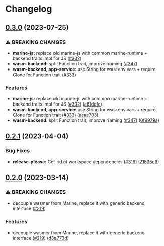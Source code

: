 # Changelog

## [0.3.0](https://github.com/fluencelabs/marine/compare/marine-wasm-backend-traits-v0.2.1...marine-wasm-backend-traits-v0.3.0) (2023-07-25)


### ⚠ BREAKING CHANGES

* **marine-js:** replace old marine-js with common marine-runtime + backend traits impl for JS ([#332](https://github.com/fluencelabs/marine/issues/332))
* **wasm-backend:** split Function trait, improve naming ([#347](https://github.com/fluencelabs/marine/issues/347))
* **wasm-backend, app-service:** use String for wasi env vars + require Clone for Function trait   ([#333](https://github.com/fluencelabs/marine/issues/333))

### Features

* **marine-js:** replace old marine-js with common marine-runtime + backend traits impl for JS ([#332](https://github.com/fluencelabs/marine/issues/332)) ([a61ddfc](https://github.com/fluencelabs/marine/commit/a61ddfc4044b53a9d5f7864c933a48f7404c473c))
* **wasm-backend, app-service:** use String for wasi env vars + require Clone for Function trait   ([#333](https://github.com/fluencelabs/marine/issues/333)) ([aeae703](https://github.com/fluencelabs/marine/commit/aeae703229f5f9410429390fe2e72d6084527f14))
* **wasm-backend:** split Function trait, improve naming ([#347](https://github.com/fluencelabs/marine/issues/347)) ([0f9979a](https://github.com/fluencelabs/marine/commit/0f9979ae11267af119eccc3063c4001ffece4aee))

## [0.2.1](https://github.com/fluencelabs/marine/compare/marine-wasm-backend-traits-v0.2.0...marine-wasm-backend-traits-v0.2.1) (2023-04-04)


### Bug Fixes

* **release-please:** Get rid of workspace.dependencies ([#316](https://github.com/fluencelabs/marine/issues/316)) ([71835e6](https://github.com/fluencelabs/marine/commit/71835e6762515a83cde1cc944d60352a4c1221f5))

## [0.2.0](https://github.com/fluencelabs/marine/compare/marine-wasm-backend-traits-v0.1.0...marine-wasm-backend-traits-v0.2.0) (2023-03-14)


### ⚠ BREAKING CHANGES

* decouple wasmer from Marine, replace it with generic backend interface ([#219](https://github.com/fluencelabs/marine/issues/219))

### Features

* decouple wasmer from Marine, replace it with generic backend interface ([#219](https://github.com/fluencelabs/marine/issues/219)) ([d3a773d](https://github.com/fluencelabs/marine/commit/d3a773df4f7ec80ab8146f68922802a4b9a450d0))
